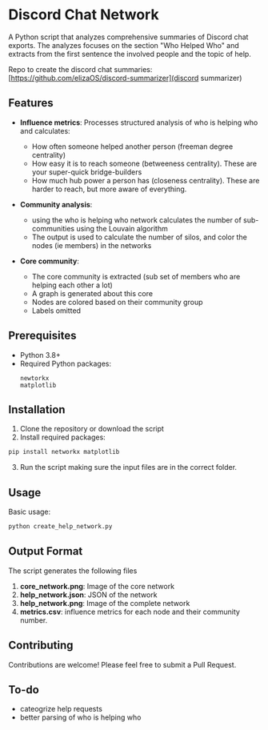 # Discord Chat Network

A Python script that analyzes comprehensive summaries of Discord chat exports. The analyzes focuses on the section "Who Helped Who" and extracts from the first sentence the involved people and the topic of help. 

Repo to create the discord chat summaries: [https://github.com/elizaOS/discord-summarizer](discord summarizer)

## Features

- **Influence metrics**: Processes structured analysis of who is helping who and calculates:
  - How often someone helped another person (freeman degree centrality)
  - How easy it is to reach someone (betweeness centrality). These are your super-quick bridge-builders
  - How much hub power a person has (closeness centrality). These are harder to reach, but more aware of everything.

- **Community analysis**:
  - using the who is helping who network calculates the number of sub-communities using the Louvain algorithm
  - The output is used to calculate the number of silos, and color the nodes (ie members) in the networks

- **Core community**:
  - The core community is extracted (sub set of members who are helping each other a lot)
  - A graph is generated about this core
  - Nodes are colored based on their community group
  - Labels omitted

## Prerequisites

- Python 3.8+
- Required Python packages:
  ```
  newtorkx
  matplotlib
  ```

## Installation

1. Clone the repository or download the script
2. Install required packages:

```bash
pip install networkx matplotlib
```
3. Run the script making sure the input files are in the correct folder. 

## Usage

Basic usage:
```bash
python create_help_network.py 
```

## Output Format

The script generates the following files

1. **core_network.png**: Image of the core network
2. **help_network.json**: JSON of the network
3. **help_network.png**: Image of the complete network
4. **metrics.csv**: influence metrics for each node and their community number.


## Contributing

Contributions are welcome! Please feel free to submit a Pull Request.

## To-do

- cateogrize help requests
- better parsing of who is helping who
